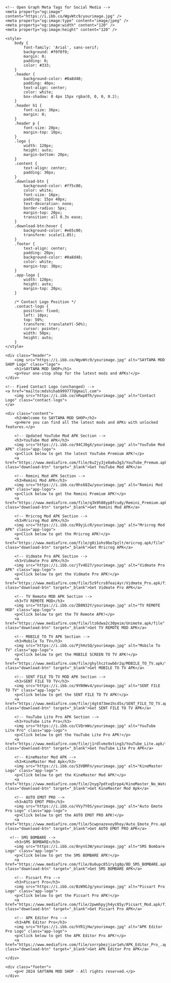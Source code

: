 <!DOCTYPE html>
<html lang="en">
<head>
    <meta charset="UTF-8">
    <meta name="viewport" content="width=device-width, initial-scale=1.0">
    <title>SAYTAMA MOD SHOP</title>
    
    <!-- Open Graph Meta Tags for Social Media -->
    <meta property="og:image" content="https://i.ibb.co/WgvWtc9/yourimage.jpg" />
    <meta property="og:image:type" content="image/jpeg" />
    <meta property="og:image:width" content="120" />
    <meta property="og:image:height" content="120" />

    <style>
        body {
            font-family: 'Arial', sans-serif;
            background: #f0f0f0;
            margin: 0;
            padding: 0;
            color: #333;
        }
        .header {
            background-color: #0a8d48;
            padding: 40px;
            text-align: center;
            color: white;
            box-shadow: 0 4px 15px rgba(0, 0, 0, 0.2);
        }
        .header h1 {
            font-size: 36px;
            margin: 0;
        }
        .header p {
            font-size: 20px;
            margin-top: 10px;
        }
        .logo {
            width: 120px;
            height: auto;
            margin-bottom: 20px;
        }
        .content {
            text-align: center;
            padding: 30px;
        }
        .download-btn {
            background-color: #ff5c00;
            color: white;
            font-size: 16px;
            padding: 15px 40px;
            text-decoration: none;
            border-radius: 5px;
            margin-top: 20px;
            transition: all 0.3s ease;
        }
        .download-btn:hover {
            background-color: #e65c00;
            transform: scale(1.05);
        }
        .footer {
            text-align: center;
            padding: 20px;
            background-color: #0a8d48;
            color: white;
            margin-top: 30px;
        }
        .app-logo {
            width: 120px;
            height: auto;
            margin-top: 20px;
        }

        /* Contact Logo Position */
        .contact-logo {
            position: fixed;
            left: 10px;
            top: 50%;
            transform: translateY(-50%);
            cursor: pointer;
            width: 50px;
            height: auto;
        }
    </style>
</head>
<body>

    <div class="header">
        <img src="https://i.ibb.co/WgvWtc9/yourimage.jpg" alt="SAYTAMA MOD SHOP Logo" class="logo">
        <h1>SAYTAMA MOD SHOP</h1>
        <p>Your one-stop shop for the latest mods and APKs!</p>
    </div>

    <!-- Fixed Contact Logo (unchanged) -->
    <a href="mailto:mdshihab999777@gmail.com">
        <img src="https://i.ibb.co/nRwp8Th/yourimage.jpg" alt="Contact Logo" class="contact-logo">
    </a>

    <div class="content">
        <h2>Welcome to SAYTAMA MOD SHOP</h2>
        <p>Here you can find all the latest mods and APKs with unlocked features.</p>

        <!-- Updated YouTube Mod APK Section -->
        <h3>YouTube Mod APK</h3>
        <img src="https://i.ibb.co/94CJ0gX/yourimage.jpg" alt="YouTube Mod APK" class="app-logo">
        <p>Click below to get the latest YouTube Premium APK!</p>
        <a href="https://www.mediafire.com/file/6u2jy3je8a6u3g3/YouTube_Premum.apk/file" class="download-btn" target="_blank">Get YouTube Mod APK</a>

        <!-- Remini Mod APK Section -->
        <h3>Remini Mod APK</h3>
        <img src="https://i.ibb.co/0hs68Zw/yourimage.jpg" alt="Remini Mod APK" class="app-logo">
        <p>Click below to get the Remini Premium APK!</p>
        <a href="https://www.mediafire.com/file/q3k9h88yp8fcudy/Remini_Premium.apk/file" class="download-btn" target="_blank">Get Remini Mod APK</a>

        <!-- Mricrog Mod APK Section -->
        <h3>Mricrog Mod APK</h3>
        <img src="https://i.ibb.co/R9yjLcR/yourimage.jpg" alt="Mricrog Mod APK" class="app-logo">
        <p>Click below to get the Mricrog APK!</p>
        <a href="https://www.mediafire.com/file/g0i1ohs9bo7pzlt/mricrog.apk/file" class="download-btn" target="_blank">Get Mricrog APK</a>

        <!-- Vidmate Pro APK Section -->
        <h3>Vidmate Pro APK</h3>
        <img src="https://i.ibb.co/jTv4D27/yourimage.jpg" alt="Vidmate Pro APK" class="app-logo">
        <p>Click below to get the Vidmate Pro APK!</p>
        <a href="https://www.mediafire.com/file/5z9fcrs8feai4yr/Vidmate_Pro.apk/file" class="download-btn" target="_blank">Get Vidmate Pro APK</a>

        <!-- TV Remote MOD APK Section -->
        <h3>TV REMOTE MOD</h3>
        <img src="https://i.ibb.co/ZB8N32Y/yourimage.jpg" alt="TV REMOTE MOD" class="app-logo">
        <p>Click below to get the TV Remote APK!</p>
        <a href="https://www.mediafire.com/file/ltz6dwa2c30peim/Unimote.apk/file" class="download-btn" target="_blank">Get TV REMOTE MOD APK</a>

        <!-- MOBILE TO TV APK Section -->
        <h3>Mobile To TV</h3>
        <img src="https://i.ibb.co/PjhHzSQ/yourimage.jpg" alt="Mobile To TV" class="app-logo">
        <p>Click below to get the MOBILE SCREEN TO TV APK!</p>
        <a href="https://www.mediafire.com/file/ghylhcztowb6r2q/MOBILE_TO_TV.apk/file" class="download-btn" target="_blank">Get MOBILE TO TV APK</a>

        <!-- SENT FILE TO TV MOD APK Section -->
        <h3>SENT FILE TO TV</h3>
        <img src="https://i.ibb.co/9YN9Wv4/yourimage.jpg" alt="SENT FILE TO TV" class="app-logo">
        <p>Click below to get the SENT FILE TO TV APK!</p>
        <a href="https://www.mediafire.com/file/j4gt473me1hcd5s/SENT_FILE_TO_TV.apk/file" class="download-btn" target="_blank">Get SENT FILE TO TV APK</a>

        <!-- YouTube Lite Pro APK Section -->
        <h3>YouTube Lite Pro</h3>
        <img src="https://i.ibb.co/CVQrmWs/yourimage.jpg" alt="YouTube Lite Pro" class="app-logo">
        <p>Click below to get the YouTube Lite Pro APK!</p>
        <a href="https://www.mediafire.com/file/j1rdlvmx9xting3/YouTube_Lite.apk/file" class="download-btn" target="_blank">Get YouTube Lite Pro APK</a>

        <!-- KineMaster Mod APK -->
        <h3>KineMaster Mod Apk</h3>
        <img src="https://i.ibb.co/S3VBMFn/yourimage.jpg" alt="KineMaster Logo" class="app-logo">
        <p>Click below to get the KineMaster Mod APK!</p>
        <a href="https://www.mediafire.com/file/2nyg7pdtvq5rpp4/KineMaster_No_Watermark.apk/file" class="download-btn" target="_blank">Get KineMaster Mod Apk</a>

        <!-- AUTO EMOT PRO -->
        <h3>AUTO EMOT PRO</h3>
        <img src="https://i.ibb.co/VVy7Y0S/yourimage.jpg" alt="Auto Emote Pro Logo" class="app-logo">
        <p>Click below to get the AUTO EMOT PRO APK!</p>
        <a href="https://www.mediafire.com/file/5cwpnazexoy9hoy/Auto_Emote_Pro.apk/file" class="download-btn" target="_blank">Get AUTO EMOT PRO APK</a>

      <!-- SMS BOMBARE -->
        <h3>SMS BOMBARE</h3>
        <img src="https://i.ibb.co/8nynS3W/yourimage.jpg" alt="SMS Bombare Logo" class="app-logo">
        <p>Click below to get the SMS BOMBARE APK!</p>
        <a href="https://www.mediafire.com/file/8u6upc851ry1g8p/BD_SMS_BOMBARE.apk/file" class="download-btn" target="_blank">Get SMS BOMBARE APK</a>

        <!-- Picsart Pro -->
        <h3>Picsart Pro</h3>
        <img src="https://i.ibb.co/BzW9GJg/yourimage.jpg" alt="Picsart Pro Logo" class="app-logo">
        <p>Click below to get the Picsart Pro APK!</p>
        <a href="https://www.mediafire.com/file/2pwmhpyjh4yc85y/Picsart_Mod.apk/file" class="download-btn" target="_blank">Get Picsart Pro APK</a>

        <!-- APK Editor Pro -->
        <h3>APK Editor Pro</h3>
        <img src="https://i.ibb.co/hYR1jHw/yourimage.jpg" alt="APK Editor Pro Logo" class="app-logo">
        <p>Click below to get the APK Editor Pro APK!</p>
        <a href="https://www.mediafire.com/file/snrrpbezjiar1eh/APK_Editor_Pro_.apk/file" class="download-btn" target="_blank">Get APK Editor Pro APK</a>

    </div>

    <div class="footer">
        <p>© 2024 SAYTAMA MOD SHOP - All rights reserved.</p>
    </div>

</body>
</html>
